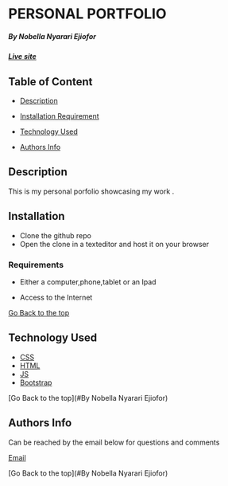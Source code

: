 # PERSONAL PORTFOLIO
##### By Nobella Nyarari Ejiofor
##### [Live site](https://nobella-nyarari-ejiofor.github.io/MyPortfolio/) 


## Table of Content

+ [Description](#description)
+ [Installation Requirement](#Requirements)
+ [Technology Used](#technology-used)

+ [Authors Info](#Authors-Info)


## Description

This is my personal porfolio showcasing my work .
## Installation
* Clone the github repo
* Open the clone in a texteditor and host it on your browser

### Requirements

* Either a computer,phone,tablet or an Ipad

* Access to the Internet

[Go Back to the top](#By-Hanan-Hussein-Ibrahim)
## Technology Used
* [CSS](https://developer.mozilla.org/en-US/docs/Web/CSS)
* [HTML](https://developer.mozilla.org/en-US/docs/Glossary/HTML)
* [JS](https://en.wikipedia.org/wiki/JavaScript)
* [Bootstrap](https://getbootstrap.com/)



[Go Back to the top](#By Nobella Nyarari Ejiofor)

## Authors Info
Can be reached by the email below for questions and comments 

[Email](nobellanyarari@gmail.com)

[Go Back to the top](#By Nobella Nyarari Ejiofor)
 

